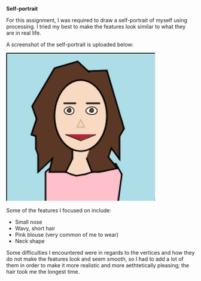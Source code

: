 **Self-portrait**

For this assignment, I was required to draw a self-portrait of myself using processing. I tried my best to make the features look similar to what they are in real life.

A screenshot of the self-portrait is uploaded below:

![](self-portrait.png)

Some of the features I focused on include:
- Small nose
- Wavy, short hair
- Pink blouse (very common of me to wear)
- Neck shape

Some difficulties I encountered were in regards to the vertices and how they do not make the features look and seem smooth, so I had to add a lot of them in order to make it more realistic and more aethtetically pleasing; the hair took me the longest time.
